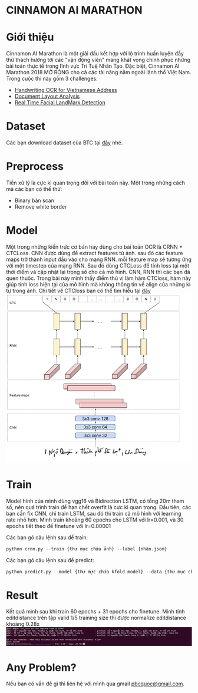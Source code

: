 # CINNAMON AI MARATHON
# Giới thiệu
Cinnamon AI Marathon là một giải đấu kết hợp với lộ trình huấn luyện đầy thử thách hướng tới các "vận động viên" mang khát vọng chinh phục những bài toán thực tế trong lĩnh vực Trí Tuệ Nhân Tạo. Đặc biệt, Cinnamon AI Marathon 2018 MỞ RỘNG cho cả các tài năng nằm ngoài lãnh thổ Việt Nam.
Trong cuộc thi này gồm 3 challenges:
- [Handwriting OCR for Vietnamese Address](https://goo.gl/PHJCit)
- [Document Layout Analysis](https://goo.gl/wHi5DK)
- [Real Time Facial LandMark Detection](https://goo.gl/gcp77y)

# Dataset
Các bạn download dataset của BTC tại [đây](https://drive.google.com/drive/folders/1Qa2YA6w6V5MaNV-qxqhsHHoYFRK5JB39) nhé. 

# Preprocess
Tiền xử lý là cực kì quan trọng đối với bài toàn này. Một trong những cách mà các bạn có thể thử:
- Binary bản scan
- Remove white border 
# Model
Một trong những kiến trức cơ bản hay dùng cho bài toán OCR là CRNN + CTCLoss. CNN được dùng để extract features từ ảnh. sau đó các feature maps trở thành input đầu vào cho mạng RNN. mỗi feature map sẽ tương ứng với một timestep của mạng RNN. Sau đó dùng CTCLoss để tính loss tại một thời điểm và cập nhật lại trọng số cho cả mô hình.
CNN, RNN thì các bạn đã quen thuộc. Trong bài này mình thấy điểm thú vị làm hàm CTCloss, hàm này giúp tính loss hiện tại của mô hình mà không thông tin về align của những kí tự trong ảnh. Chi tiết về CTCloss bạn có thể tìm hiểu tại [đây](https://distill.pub/2017/ctc/)
![Model](img/model.png)
# Train
Model hình của mình dùng vgg16 và Bidirection LSTM, có tổng 20m tham số, nên quá trình train để hạn chết overfit là cực kì quan trọng. Đầu tiên, các bạn cần fix CNN, chỉ train LSTM, sau đó thì train cả mô hình với learning rate nhỏ hơn. Mình train khoảng 60 epochs cho LSTM với lr=0.001, và 30 epochs tiết theo để finetune với lr=0.00001

Các bạn gõ câu lệnh sau để train:
```python
python crnn.py --train {thư mục chứa ảnh} --label {nhãn.json}
```
Các bạn gõ câu lệnh sau để predict:
```python
python predict.py --model {thư mực chứa kfold model} --data {thư mục chứa ảnh cần predict}
```

# Result
Kết quả mình sau khi train 60 epochs + 31 epochs cho finetune. Mình tính editdistance trên tập valid 1/5 training size thì được normalize editdistance khoảng 0.28x
![Result](img/result.jpg)

# Any Problem?
Nếu bạn có vấn đề gì thì liên hệ với mình qua gmail pbcquoc@gmail.com. 
